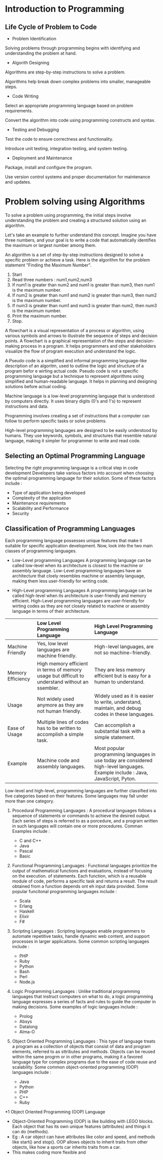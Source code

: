 # Introduction to Programming

## Life Cycle of Problem to Code

* Problem Identification

Solving problems through programming begins with identifying and understanding the problem at hand.

* Algorith Designing

Algorithms are step-by-step instructions to solve a problem.

Algorithms help break down complex problems into smaller, manageable steps.

* Code Writing

Select an appropriate programming language based on problem requirements.

Convert the algorithm into code using programming constructs and syntax.

* Testing and Debugging

Test the code to ensure correctness and functionality.

Introduce unit testing, integration testing, and system testing.

* Deployment and Maintenance

Package, install and configure the program.

Use version control systems and proper documentation for maintenance and updates.

# Problem solving using Algorithms

To solve a problem using programming, the initial steps involve understanding the problem and creating a structured solution using an algorithm.

Let's take an example to further understand this concept. Imagine you have three numbers, and your goal is to write a code that automatically identifies the maximum or largest number among them.

An algorithm is a set of step-by-step instructions designed to solve a specific problem or achieve a task. Here is the algorithm for the problem statement "Finding the Maximum Number".

1. Start
2. Read three numbers : num1,num2,num3
3. If num1 is greater than num2 and num1 is greater than num3, then num1 is the maximum number.
4. If num2 is greater than num1 and num2 is greater than num3, then num2 is the maximum number.
5. If num3 is greater than num1 and num3 is greater than num2, then num3 is the maximum number.
6. Print the maximum number.
7. Stop.

A flowchart is a visual representation of a process or algorithm, using various symbols and arrows to illustrate the sequence of steps and decision points.
A flowchart is a graphical representation of the steps and decision-making process in a program. It helps programmers and other stakeholders visualize the flow of program execution and understand the logic.

A Pseudo code is a simplified and informal programming language-like description of an algoritm, used to outline the logic and structure of a program befor e wirting actual code.
Pseudo code is not a specific programming language but a technique to represent algorithms using simplified and human-readable language. It helps in planning and designing solutions before actual coding.

Machine language is a low-level programming language that is understood by computers directly. It uses binary digits (0's and 1's) to represent instructions and data.

Programming involves creating a set of instructions that a computer can follow to perform specific tasks or solve problems.

High-level programming languages  are designed to be easily understood by humans. They use keywords, symbols, and structures that resemble natural language, making it simpler for programmer to write and read code.

## Selecting an Optimal Programming Language

Selecting the right programming language is a critical step in code development Developers take various factors into account when choosing the optimal programming language for their solution. Some of these factors include :

* Type of application being developed
* Complexity of the application
* Maintenance requirements
* Scalability and Performance
* Security

## Classification of Programming Languages

Each programming language possesses unique features that make it suitable for specific application development. Now, look into the two main classes of programming languages.

* Low-Level programming Languages
A programming language can be called low-level when its architecture is closest to the machine or assembly language.
Low-Level programming languages have an architecture that cloely resembles machine or assembly language, making them less user-friendly for writing code.

* High-Level programming Languages
A programming language can be called high-level when its architecture is user-friendly and memory efficient.
High-Level programming languages are user-friendly for wirting codes as they are not closely related to machine or assembly language in terms of their architecture.


| | Low Level Programming Language | High Level Programming Language |
| :- | :- | :- |
| Machine Friendly | Yes, low level languages are machine friendly. | High-level languages, are not so machine-friendly. |
| Memory Efficiency | High memory efficient in terms of memory usage but difficult to understand without an ssembler. | They are less memory efficient but is easy for a human to understand. |
| Usage | Not widely used anymore as they are not human friendly. | Widely used as it is easier to write, understand, maintain, and debug codes in these languages. |
| Ease of Usage | Multiple lines of codes has to be written to accomplish a simple task. | Can accomplish a substantial task with a simple statement. |
| Example | Machine code and assembly languages. | Most popular programming languages in use today are considered high-level languages. Example include : Java, JavaScript, Pyton. |

Low-level and high-level, programming languages are further classified into five categories based on their features.  Some languages may fall under more than one category.

1. Procedural Programming Languages :
   A procedural languages follows a sequence of statements or commands to achieve the desired output. Each series of steps is referred to as a porcedure, and a program written in such languages will contain one or more procedures.
   Comman Examples include :
   * C and C++
   * Java
   * Pascal
   * Basic
  
2. Functional Programming Languages :
   Functional languages prioritize the output of mathematical functions and evaluations, instead of focusing on the execution. of statements. Each function, which is a reusable module of code, performs a specific task and returns a result. The result obtained from a function depends ont eh input data provided.
   Some popular funcitonal programming languages include :
   * Scala
   * Erlang
   * Haskell
   * Elixir
   * F#

3. Scripting Languages :
   Scripting languages enable programmers to automate repetitive tasks, handle dynamic web content, and support processes in larger applicaitons.
   Some common scripting languages include :
   * PHP
   * Ruby
   * Python
   * Bash
   * Perl
   * Node.js

4. Logic Programming Languages :
   Unlike traditional programming languages that instruct computers on what to do, a logic programming language expresses a series of facts and rules to guide the computer in making decisions.
   Some examples of logic languages include :
   * Prolog
   * Absys
   * Datalong
   * Alma-O

5. Object Oriented Programming Languages :
   This type of language treats a program as a collection of objects that consist of data and program elements, referred to as sttributes and methods. Objects can be reused within the same progrm or in other programs, making it  a favored language type for complex programs due to the ease of code reuse and scalability.
   Some common object-oriented programming (OOP) languages include :
   * Java
   * Python
   * PHP
   * C++
   * Ruby

   

*1 Object Oriented Programming (OOP) Language

* Object-Oriented Programming (OOP) is like building with LEGO blocks. Each object that has its own unique features (attributes) and things it can do (methods).
* Eg : A car object can have attributes like color and speed, and methods like start() and stop(). OOP allows objects to inherit traits from other objects, like how a sports car inherits traits from a car.
* This makes coding more flexible and 
